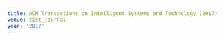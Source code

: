 ```yaml
---
title: ACM Transactions on Intelligent Systems and Technology (2017)
venue: tist_journal
year: '2017'
---
```

